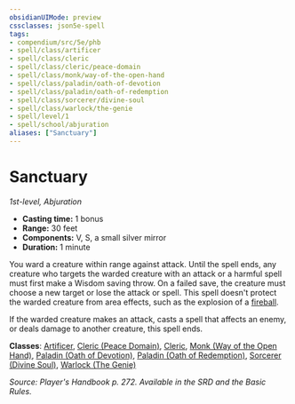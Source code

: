 ```yaml
---
obsidianUIMode: preview
cssclasses: json5e-spell
tags:
- compendium/src/5e/phb
- spell/class/artificer
- spell/class/cleric
- spell/class/cleric/peace-domain
- spell/class/monk/way-of-the-open-hand
- spell/class/paladin/oath-of-devotion
- spell/class/paladin/oath-of-redemption
- spell/class/sorcerer/divine-soul
- spell/class/warlock/the-genie
- spell/level/1
- spell/school/abjuration
aliases: ["Sanctuary"]
---
```

# Sanctuary
*1st-level, Abjuration*  

- **Casting time:** 1 bonus
- **Range:** 30 feet
- **Components:** V, S, a small silver mirror
- **Duration:** 1 minute

You ward a creature within range against attack. Until the spell ends, any creature who targets the warded creature with an attack or a harmful spell must first make a Wisdom saving throw. On a failed save, the creature must choose a new target or lose the attack or spell. This spell doesn't protect the warded creature from area effects, such as the explosion of a [fireball](5E2014官方资源/spells/fireball.md).

If the warded creature makes an attack, casts a spell that affects an enemy, or deals damage to another creature, this spell ends.

**Classes**: [Artificer](5E2014官方资源/classes/artificer-tce.md), [Cleric (Peace Domain)](5E2014官方资源/classes/cleric-peace-domain-tce.md), [Cleric](5E2014官方资源/classes/cleric.md), [Monk (Way of the Open Hand)](5E2014官方资源/classes/monk-way-of-the-open-hand.md), [Paladin (Oath of Devotion)](5E2014官方资源/classes/paladin-oath-of-devotion.md), [Paladin (Oath of Redemption)](5E2014官方资源/classes/paladin-oath-of-redemption-xge.md), [Sorcerer (Divine Soul)](5E2014官方资源/classes/sorcerer-divine-soul-xge.md), [Warlock (The Genie)](5E2014官方资源/classes/warlock-the-genie-tce.md)

*Source: Player's Handbook p. 272. Available in the SRD and the Basic Rules.*